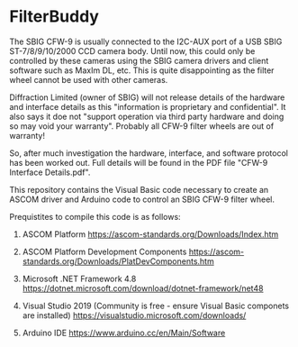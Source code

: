 FilterBuddy
=======

The SBIG CFW-9 is usually connected to the I2C-AUX port of a USB SBIG ST-7/8/9/10/2000 CCD camera body.  Until now, this could only be controlled by these cameras using the SBIG camera drivers and client software such as MaxIm DL, etc.  This is quite disappointing as the filter wheel cannot be used with other cameras.

Diffraction Limited (owner of SBIG) will not release details of the hardware and interface details as this "information is proprietary and confidential".  It also says it doe not "support operation via third party hardware and doing so may void your warranty".  Probably all CFW-9 filter wheels are out of warranty!

So, after much investigation the hardware, interface, and software protocol has been worked out.  Full details will be found in the PDF file "CFW-9 Interface Details.pdf".

This repository contains the Visual Basic code necessary to create an ASCOM driver and Arduino code to control an SBIG CFW-9 filter wheel.

Prequistites to compile this code is as follows:

1. ASCOM Platform
        https://ascom-standards.org/Downloads/Index.htm

2. ASCOM Platform Development Components
        https://ascom-standards.org/Downloads/PlatDevComponents.htm

3. Microsoft .NET Framework 4.8
        https://dotnet.microsoft.com/download/dotnet-framework/net48

4. Visual Studio 2019  (Community is free - ensure Visual Basic componets are installed)
        https://visualstudio.microsoft.com/downloads/

5. Arduino IDE
        https://www.arduino.cc/en/Main/Software